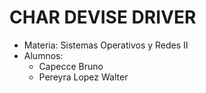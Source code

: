 # CHAR DEVISE DRIVER
* Materia: Sistemas Operativos y Redes II
* Alumnos: 
  - Capecce Bruno
  - Pereyra Lopez Walter
